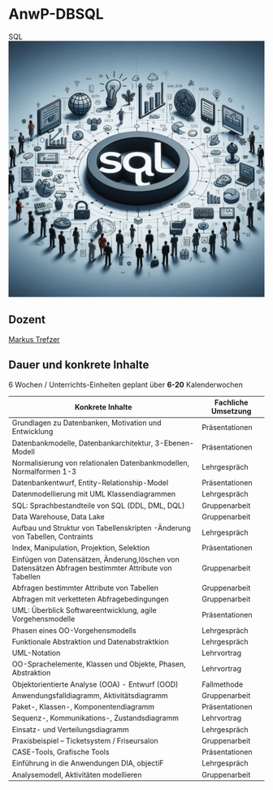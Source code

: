 # AnwP-DBSQL

SQL![SQL][1]

## Dozent

[Markus Trefzer][2]  

## Dauer und konkrete Inhalte

6 Wochen / Unterrichts-Einheiten geplant über **6-20** Kalenderwochen

|Konkrete Inhalte|Fachliche Umsetzung|
| --- | --- |
|Grundlagen zu Datenbanken, Motivation und Entwicklung|Präsentationen|
|Datenbankmodelle, Datenbankarchitektur, 3-Ebenen-Modell|Präsentationen|
|Normalisierung von relationalen Datenbankmodellen, Normalformen 1-3|Lehrgespräch|
|Datenbankentwurf, Entity-Relationship-Model|Präsentationen|
|Datenmodellierung mit UML Klassendiagrammen|Lehrgespräch|
|SQL: Sprachbestandteile von SQL (DDL, DML, DQL)|Gruppenarbeit|
|Data Warehouse, Data Lake|Gruppenarbeit|
|Aufbau und Struktur von Tabellenskripten -Änderung von Tabellen, Contraints|Lehrgespräch|
|Index, Manipulation, Projektion, Selektion|Präsentationen|
|Einfügen von Datensätzen, Änderung,löschen von Datensätzen Abfragen bestimmter Attribute von Tabellen|Gruppenarbeit|
|Abfragen bestimmter Attribute von Tabellen|Gruppenarbeit|
|Abfragen mit verketteten Abfragebedingungen|Gruppenarbeit|
|UML: Überblick Softwareentwicklung, agile Vorgehensmodelle|Präsentationen|
|Phasen eines OO-Vorgehensmodells|Lehrgespräch|
|Funktionale Abstraktion und Datenabstraktkion|Lehrgespräch|
|UML-Notation|Lehrvortrag|
|OO-Sprachelemente, Klassen und Objekte, Phasen, Abstraktion|Lehrvortrag|
|Objektorientierte Analyse (OOA) - Entwurf (OOD)|Fallmethode|
|Anwendungsfalldiagramm, Aktivitätsdiagramm|Gruppenarbeit|
|Paket-, Klassen-, Komponentendiagramm|Präsentationen|
|Sequenz-, Kommunikations-, Zustandsdiagramm|Lehrvortrag|
|Einsatz- und Verteilungsdiagramm|Lehrgespräch|
|Praxisbeispiel – Ticketsystem / Friseursalon|Gruppenarbeit|
|CASE-Tools, Grafische Tools|Präsentationen|
|Einführung in die Anwendungen DIA, objectiF|Lehrgespräch|
|Analysemodell, Aktivitäten modellieren|Gruppenarbeit|

[1]: doc/img/sql.png
[2]: https://www.linkedin.com/in/markus-trefzer-2121b5142
